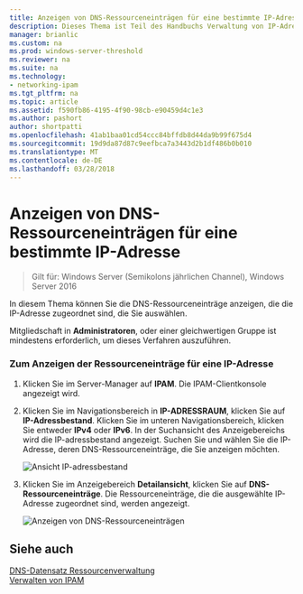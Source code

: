```yaml
---
title: Anzeigen von DNS-Ressourceneinträgen für eine bestimmte IP-Adresse
description: Dieses Thema ist Teil des Handbuchs Verwaltung von IP-Adressverwaltung (IPAM) in Windows Server2016.
manager: brianlic
ms.custom: na
ms.prod: windows-server-threshold
ms.reviewer: na
ms.suite: na
ms.technology:
- networking-ipam
ms.tgt_pltfrm: na
ms.topic: article
ms.assetid: f590fb86-4195-4f90-98cb-e90459d4c1e3
ms.author: pashort
author: shortpatti
ms.openlocfilehash: 41ab1baa01cd54ccc84bffdb8d44da9b99f675d4
ms.sourcegitcommit: 19d9da87d87c9eefbca7a3443d2b1df486b0b010
ms.translationtype: MT
ms.contentlocale: de-DE
ms.lasthandoff: 03/28/2018
---
```

# <a name="view-dns-resource-records-for-a-specific-ip-address"></a>Anzeigen von DNS-Ressourceneinträgen für eine bestimmte IP-Adresse

>Gilt für: Windows Server (Semikolons jährlichen Channel), Windows Server 2016

In diesem Thema können Sie die DNS-Ressourceneinträge anzeigen, die die IP-Adresse zugeordnet sind, die Sie auswählen.  
  
Mitgliedschaft in **Administratoren**, oder einer gleichwertigen Gruppe ist mindestens erforderlich, um dieses Verfahren auszuführen.  
  
### <a name="to-view-resource-records-for-an-ip-address"></a>Zum Anzeigen der Ressourceneinträge für eine IP-Adresse  
  
1.  Klicken Sie im Server-Manager auf **IPAM**. Die IPAM-Clientkonsole angezeigt wird.  
  
2.  Klicken Sie im Navigationsbereich in **IP-ADRESSRAUM**, klicken Sie auf **IP-Adressbestand**. Klicken Sie im unteren Navigationsbereich, klicken Sie entweder **IPv4** oder **IPv6**. In der Suchansicht des Anzeigebereichs wird die IP-adressbestand angezeigt. Suchen Sie und wählen Sie die IP-Adresse, deren DNS-Ressourceneinträge, die Sie anzeigen möchten.  
  
    ![Ansicht IP-adressbestand](../../media/View-DNS-Resource-Records-for-a-Specific-IP-Address/ipam_IPInventory_01.jpg)  
  
3.  Klicken Sie im Anzeigebereich **Detailansicht**, klicken Sie auf **DNS-Ressourceneinträge**. Die Ressourceneinträge, die die ausgewählte IP-Adresse zugeordnet sind, werden angezeigt.  
  
    ![Anzeigen von DNS-Ressourceneinträgen](../../media/View-DNS-Resource-Records-for-a-Specific-IP-Address/ipam_IPInventory_02.jpg)  
  
## <a name="see-also"></a>Siehe auch  
[DNS-Datensatz Ressourcenverwaltung](DNS-Resource-Record-Management.md)  
[Verwalten von IPAM](Manage-IPAM.md)  
  


